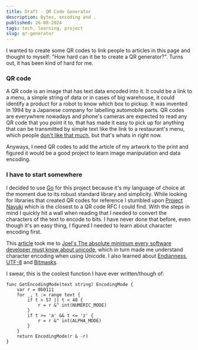```yaml
---
title: Draft - QR Code Generator
description: Bytes, encoding and .
published: 26-08-2024
tags: tech, learning, project
slug: qr-generator
---
```


I wanted to create some QR codes to link people to articles in this page
and thought to myself: "How hard can it be to create a QR generator?".
Turns out, it has been kind of hard for me.

### QR code

A QR code is an image that has text data encoded into it. It could be
a link to a menu, a simple string of data or in cases of big warehouse,
it could identify a product for a robot to know which box to pickup.
It was invented in 1994 by a Japanese company for labelling automobile
parts. QR codes are everywhere nowadays and phone's cameras are expected
to read any QR code that you point it to, that has made it easy to pick
up for anything that can be transmitted by simple text like the link
to a restaurant's menu, which people
[don't like that much](https://www.delish.com/food-news/a60962765/customers-thrilled-qr-codes-menus/),
but that's whats in right now.

Anyways, I need QR codes to add the article of my artwork to the print
and figured it would be a good project to learn image manipulation and
data encoding.

### I have to start somewhere

I decided to use [Go](https://go.dev/) for this project because it's my
language of choice at the moment due to its robust standard library
and simplicity. While looking for libraries that created QR codes for
reference I stumbled upon
[Project Nayuki](https://www.nayuki.io/page/creating-a-qr-code-step-by-step)
which is the closest to a QR code RFC I could find. With the steps in
mind I quickly hit a wall when reading that I needed to convert the
characters of the text to encode to bits. I have never done that before,
even though it's an easy thing, I figured I needed to learn about
character encoding first.

This [article](https://medium.com/@tyler_brewer2/bits-bytes-and-byte-slices-in-go-8a99012dcc8f)
took me to
[Joel's The absolute minimum every software developer must know about unicode](https://www.joelonsoftware.com/2003/10/08/the-absolute-minimum-every-software-developer-absolutely-positively-must-know-about-unicode-and-character-sets-no-excuses/),
which in turn made me understand character encoding when using Unicode. I also learned
about [Endianness](https://en.wikipedia.org/wiki/Endianness),
[UTF-8](https://www.utf8.com/)
and [Bitmasks](https://www.practical-go-lessons.com/chap-27-enum-iota-and-bitmask#fig:AND-NOT).

I swear, this is the coolest function I have ever written/though of:

```
func GetEncodingMode(text string) EncodingMode {
	var r = 0b0111
	for _, t := range text {
		if t > 57 || t < 48 {
			r = r &^ int(NUMERIC_MODE)
		}
		if t >= 'a' && t <= 'z' {
			r = r &^ int(ALPHA_MODE)
		}
	}
	return EncodingMode(r & -r)
}
```

###
